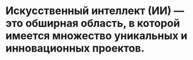 # Искусственный интеллект (ИИ) — это обширная область, в которой имеется множество уникальных и инновационных проектов. 
